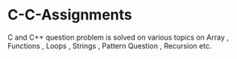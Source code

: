 # C-C-Assignments
C and C++ question problem is solved on various topics on Array , Functions , Loops , Strings , Pattern Question , Recursion etc.
